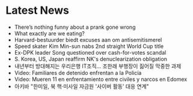 # Latest News
-  There’s nothing funny about a prank gone wrong
-  What exactly are we eating?
-  Harvard-bestuurder biedt excuses aan om antisemitismerel
-  Speed skater Kim Min-sun nabs 2nd straight World Cup title
-  Ex-DPK leader Song questioned over cash-for-votes scandal
-  S. Korea, US, Japan reaffirm NK's denuclearization obligation
-  내년부터 방대해지는 우리은행 IT조직… 조한래 부행장이 짊어질 막중한 과제
-  Video: Familiares de detenido enfrentan a la Policía
-  Video: Mueren 11 en enfrentamiento entre civiles y narcos en Edomex
-  아키바 "한미일, 북 핵·미사일 자금원 '사이버 활동' 대응 연계"
